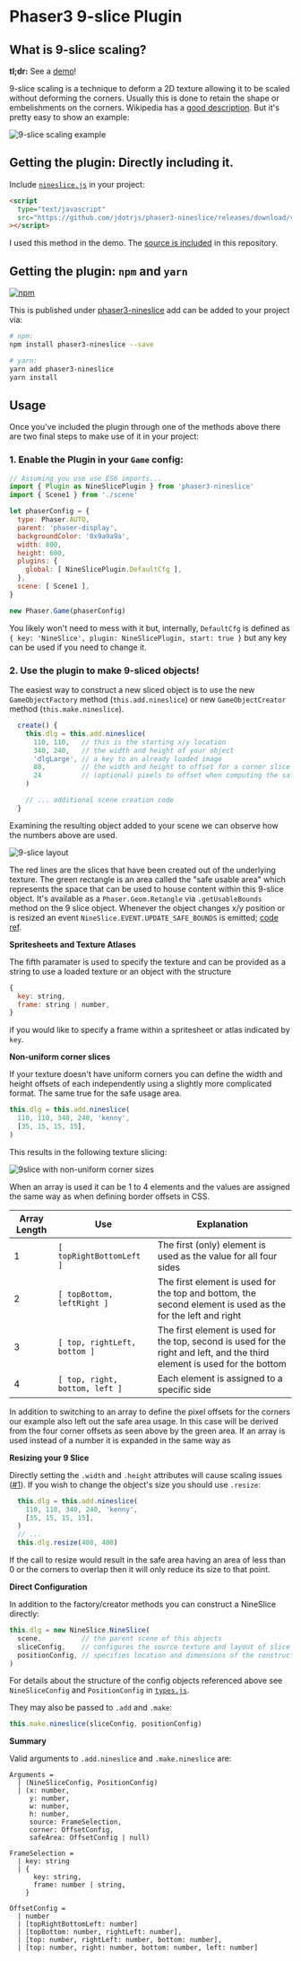 # Phaser3 9-slice Plugin

## What is 9-slice scaling?

**tl;dr:** See a [demo][demo-url]!

9-slice scaling is a technique to deform a 2D texture allowing it to be scaled
without deforming the corners.  Usually this is done to retain the shape or
embelishments on the corners. Wikipedia has a [good description][wiki]. But it's
pretty easy to show an example:

![9-slice scaling example](./README/9slice-demo.gif)

[wiki]: https://en.wikipedia.org/wiki/9-slice_scaling
[demo-url]: https://jdotrjs.github.io/phaser3-nineslice/

## Getting the plugin: Directly including it.

Include [`nineslice.js`](./dist/nineslice.js) in your project:

```html
<script
  type="text/javascript"
  src="https://github.com/jdotrjs/phaser3-nineslice/releases/download/v0.3.5/nineslice.js"
></script>
```

I used this method in the demo. The [source is included](./example) in this
repository.

## Getting the plugin: `npm` and `yarn`

[![npm](https://img.shields.io/npm/dt/phaser3-nineslice.svg)](https://www.npmjs.com/package/phaser3-nineslice)

This is published under [phaser3-nineslice][npmjs] add can be added to your
project via:

```bash
# npm:
npm install phaser3-nineslice --save

# yarn:
yarn add phaser3-nineslice
yarn install
```

[npmjs]: https://www.npmjs.com/package/phaser3-nineslice/

## Usage

Once you've included the plugin through one of the methods above there are two
final steps to make use of it in your project:

### 1. Enable the Plugin in your `Game` config:

```javascript
// Assuming you use use ES6 imports...
import { Plugin as NineSlicePlugin } from 'phaser3-nineslice'
import { Scene1 } from './scene'

let phaserConfig = {
  type: Phaser.AUTO,
  parent: 'phaser-display',
  backgroundColor: '0x9a9a9a',
  width: 800,
  height: 600,
  plugins: {
    global: [ NineSlicePlugin.DefaultCfg ],
  },
  scene: [ Scene1 ],
}

new Phaser.Game(phaserConfig)
```

You likely won't need to mess with it but, internally, `DefaultCfg` is
defined as `{ key: 'NineSlice', plugin: NineSlicePlugin, start: true }` but any key
can be used if you need to change it.

### 2. Use the plugin to make 9-sliced objects!

The easiest way to construct a new sliced object is to use the new
`GameObjectFactory` method (`this.add.nineslice`) or new `GameObjectCreator`
method (`this.make.nineslice`).

```javascript
  create() {
    this.dlg = this.add.nineslice(
      110, 110,   // this is the starting x/y location
      340, 240,   // the width and height of your object
      'dlgLarge', // a key to an already loaded image
      88,         // the width and height to offset for a corner slice
      24          // (optional) pixels to offset when computing the safe usage area
    )

    // ... additional scene creation code
  }
```

Examining the resulting object added to your scene we can observe how the numbers
above are used.

![9-slice layout](./README/layout.png)

The red lines are the slices that have been created out of the underlying
texture. The green rectangle is an area called the "safe usable area" which
represents the space that can be used to house content within this 9-slice
object. It's available as a `Phaser.Geom.Retangle` via `.getUsableBounds`
method on the 9 slice object. Whenever the object changes x/y position or
is resized an event `NineSlice.EVENT.UPDATE_SAFE_BOUNDS` is emitted;
[code ref][emitref].

[emitref]: ./src/NineSlice.js#L133

**Spritesheets and Texture Atlases**

The fifth paramater is used to specify the texture and can be provided as a
string to use a loaded texture or an object with the structure

```javascript
{
  key: string,
  frame: string | number,
}
```

if you would like to specify a frame within a spritesheet or atlas indicated
by `key`.

**Non-uniform corner slices**

If your texture doesn't have uniform corners you can define the width and height
offsets of each independently using a slightly more complicated format. The same
true for the safe usage area.

```javascript
this.dlg = this.add.nineslice(
  110, 110, 340, 240, 'kenny',
  [35, 15, 15, 15],
)
```

This results in the following texture slicing:

![9slice with non-uniform corner sizes](./README/layout-2.png)

When an array is used it can be 1 to 4 elements and the values are assigned the
same way as when defining border offsets in CSS.

Array Length  | Use  | Explanation |
------------- | ---- | ----------- |
1 | `[ topRightBottomLeft ]` | The first (only) element is used as the value for all four sides
2 | `[ topBottom, leftRight ]` | The first element is used for the top and bottom, the second element is used as the for the left and right
3 | `[ top, rightLeft, bottom ]` | The first element is used for the top, second is used for the right and left, and the third element is used for the bottom
4 | `[ top, right, bottom, left ]` | Each element is assigned to a specific side

In addition to switching to an array to define the pixel offsets for the corners
our example also left out the safe area usage. In this case will be derived from
the four corner offsets as seen above by the green area. If an array is used
instead of a number it is expanded in the same way as

**Resizing your 9 Slice**

Directly setting the `.width` and `.height` attributes will cause scaling issues
([#1][iss1]). If you wish to change the object's size you should use `.resize`:

```javascript
  this.dlg = this.add.nineslice(
    110, 110, 340, 240, 'kenny',
    [35, 15, 15, 15],
  )
  // ...
  this.dlg.resize(400, 400)
```

If the call to resize would result in the safe area having an area of less than
0 or the corners to overlap then it will only reduce its size to that point.

[iss1]: https://github.com/jdotrjs/phaser3-nineslice/issues/1

**Direct Configuration**

In addition to the factory/creator methods you can construct a NineSlice directly:

```javascript
this.dlg = new NineSlice.NineSlice(
  scene,          // the parent scene of this objects
  sliceConfig,    // configures the source texture and layout of slice relative to it
  positionConfig, // specifies location and dimensions of the constructed object
)
```

For details about the structure of the config objects referenced above see
`NineSliceConfig` and `PositionConfig` in [`types.js`](./src/types.js).

They may also be passed to `.add` and `.make`:

```javascript
this.make.nineslice(sliceConfig, positionConfig)
```

**Summary**

Valid arguments to `.add.nineslice` and `.make.nineslice` are:

```
Arguments =
  | (NineSliceConfig, PositionConfig)
  | (x: number,
     y: number,
     w: number,
     h: number,
     source: FrameSelection,
     corner: OffsetConfig,
     safeArea: OffsetConfig | null)

FrameSelection =
  | key: string
  | {
      key: string,
      frame: number | string,
    }

OffsetConfig =
  | number
  | [topRightBottomLeft: number]
  | [topBottom: number, rightLeft: number],
  | [top: number, rightLeft: number, bottom: number],
  | [top: number, right: number, bottom: number, left: number]
```
